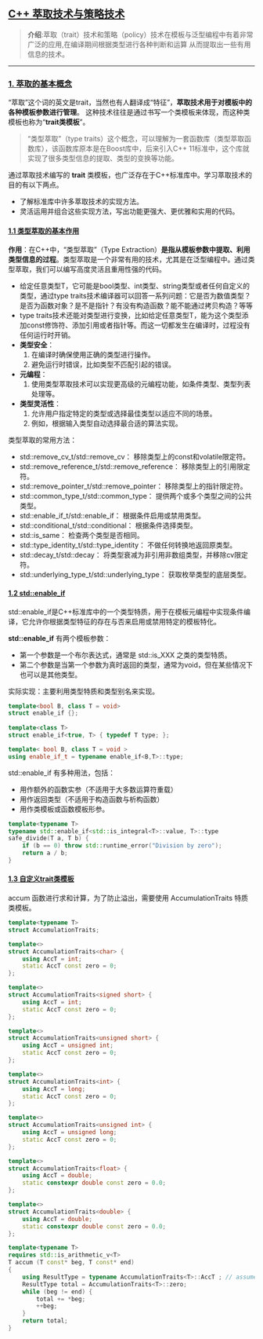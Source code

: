 ## [C++ 萃取技术与策略技术](#)
> **介绍**:萃取（trait）技术和策略（policy）技术在模板与泛型编程中有着非常广泛的应用,在编译期间根据类型进行各种判断和运算
> 从而提取出一些有用信息的技术。

----

### [1. 萃取的基本概念](#)
“萃取”这个词的英文是trait，当然也有人翻译成“特征”，**萃取技术用于对模板中的各种模板参数进行管理**。
这种技术往往是通过书写一个类模板来体现，而这种类模板也称为“**trait类模板**”。

> “类型萃取”（type traits）这个概念，可以理解为一套函数库（类型萃取函数库），该函数库原本是在Boost库中，后来引入C++ 11标准中，这个库就实现了很多类型信息的提取、类型的变换等功能。

通过萃取技术编写的 **trait** 类模板，也广泛存在于C++标准库中。学习萃取技术的目的有以下两点。
* 了解标准库中许多萃取技术的实现方法。
* 灵活运用并组合这些实现方法，写出功能更强大、更优雅和实用的代码。

#### [1.1 类型萃取的基本作用](#)
**作用**：在C++中，“类型萃取”（Type Extraction）**是指从模板参数中提取、利用类型信息的过程**。类型萃取是一个非常有用的技术，尤其是在泛型编程中。通过类型萃取，我们可以编写高度灵活且重用性强的代码。
* 给定任意类型T，它可能是bool类型、int类型、string类型或者任何自定义的类型，通过type traits技术编译器可以回答一系列问题：它是否为数值类型？是否为函数对象？是不是指针？有没有构造函数？能不能通过拷贝构造？等等
* type traits技术还能对类型进行变换，比如给定任意类型T，能为这个类型添加const修饰符、添加引用或者指针等。而这一切都发生在编译时，过程没有任何运行时开销。
* **类型安全**：
  1. 在编译时确保使用正确的类型进行操作。
  2. 避免运行时错误，比如类型不匹配引起的错误。
* **元编程**：
  1. 使用类型萃取技术可以实现更高级的元编程功能，如条件类型、类型列表处理等。
* **类型灵活性**：
  1. 允许用户指定特定的类型或选择最佳类型以适应不同的场景。
  2. 例如，根据输入类型自动选择最合适的算法实现。

类型萃取的常用方法：
* std::remove_cv_t/std::remove_cv： 移除类型上的const和volatile限定符。
* std::remove_reference_t/std::remove_reference： 移除类型上的引用限定符。
* std::remove_pointer_t/std::remove_pointer： 移除类型上的指针限定符。
* std::common_type_t/std::common_type： 提供两个或多个类型之间的公共类型。
* std::enable_if_t/std::enable_if： 根据条件启用或禁用类型。
* std::conditional_t/std::conditional： 根据条件选择类型。
* std::is_same： 检查两个类型是否相同。
* std::type_identity_t/std::type_identity： 不做任何转换地返回原类型。
* std::decay_t/std::decay： 将类型衰减为非引用非数组类型，并移除cv限定符。
* std::underlying_type_t/std::underlying_type： 获取枚举类型的底层类型。
#### [1.2 std::enable_if](#)
std::enable_if是C++标准库中的一个类型特质，用于在模板元编程中实现条件编译，它允许你根据类型特征的存在与否来启用或禁用特定的模板特化。

**std::enable_if** 有两个模板参数：
* 第一个参数是一个布尔表达式，通常是 std::is_XXX 之类的类型特质。
* 第二个参数是当第一个参数为真时返回的类型，通常为void，但在某些情况下也可以是其他类型。

实际实现：主要利用类型特质和类型别名来实现。
```c++
template<bool B, class T = void>
struct enable_if {};
 
template<class T>
struct enable_if<true, T> { typedef T type; };

template< bool B, class T = void >
using enable_if_t = typename enable_if<B,T>::type;
```
std::enable_if 有多种用法，包括：
* 用作额外的函数实参（不适用于大多数运算符重载）
* 用作返回类型（不适用于构造函数与析构函数）
* 用作类模板或函数模板形参。

```c++
template<typename T>
typename std::enable_if<std::is_integral<T>::value, T>::type
safe_divide(T a, T b) {
    if (b == 0) throw std::runtime_error("Division by zero");
    return a / b;
}
```

#### [1.3 自定义trait类模板](#)
accum 函数进行求和计算，为了防止溢出，需要使用 AccumulationTraits 特质类模板。
```c++
template<typename T>
struct AccumulationTraits;

template<>
struct AccumulationTraits<char> {
    using AccT = int;
    static AccT const zero = 0;
};

template<>
struct AccumulationTraits<signed short> {
    using AccT = int;
    static AccT const zero = 0;
};

template<>
struct AccumulationTraits<unsigned short> {
    using AccT = unsigned int;
    static AccT const zero = 0;
};

template<>
struct AccumulationTraits<int> {
    using AccT = long;
    static AccT const zero = 0;
};

template<>
struct AccumulationTraits<unsigned int> {
    using AccT = unsigned long;
    static AccT const zero = 0;
};

template<>
struct AccumulationTraits<float> {
    using AccT = double;
    static constexpr double const zero = 0.0;
};

template<>
struct AccumulationTraits<double> {
    using AccT = double;
    static constexpr double const zero = 0.0;
};

template<typename T>
requires std::is_arithmetic_v<T>
T accum (T const* beg, T const* end)
{
    using ResultType = typename AccumulationTraits<T>::AccT ; // assume this actually creates a zero value
    ResultType total = AccumulationTraits<T>::zero;
    while (beg != end) {
        total += *beg;
        ++beg;
    }
    return total;
}
```
